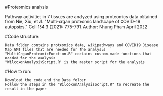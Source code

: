 #Proteomics analysis

Pathway activities in 7 tissues are analyzed using proteomics data obtained from Nie, Xiu, et al. "Multi-organ proteomic landscape of COVID-19 autopsies." Cell 184.3 (2021): 775-791.
Author: Nhung Pham April 2022

#Code structure:

    Data folder contains proteomics data, wikipathways and COVID19 Disease Map GMT files that are needed for the analysis
    "MultiOrganProteomicFunction.R" contains custom-made functions that needed for the analysis
    "WilcoxonAnalysisScript.R" is the master script for the analysis

#How to run:

    Download the code and the Data folder
    Follow the steps in the "WilcoxonAnalysisScript.R" to recreate the result in the paper
